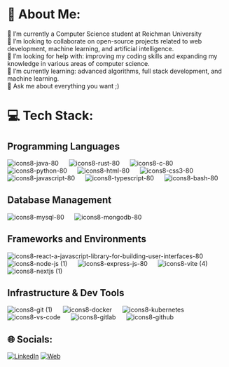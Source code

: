 # 💫 About Me:
🔭 I’m currently a Computer Science student at Reichman University<br>👯 I’m looking to collaborate on open-source projects related to web development, machine learning, and artificial intelligence.<br>🤝 I’m looking for help with: improving my coding skills and expanding my knowledge in various areas of computer science.<br>🌱 I’m currently learning: advanced algorithms, full stack development, and machine learning.<br>💬 Ask me about everything you want ;)<br>

# 💻 Tech Stack:

## Programming Languages
![icons8-java-80](https://github.com/EthanFajnkuchen/EthanFajnkuchen/assets/102037640/849a2c7d-cdec-46bc-a1fe-d72fb1e1025e)  &nbsp;&nbsp;&nbsp;&nbsp;
![icons8-rust-80](https://github.com/EthanFajnkuchen/EthanFajnkuchen/assets/102037640/7012dabe-c405-4cae-9fe7-1919083a5ad6) &nbsp;&nbsp;&nbsp;&nbsp;
![icons8-c-80](https://github.com/EthanFajnkuchen/EthanFajnkuchen/assets/102037640/f2073343-5abb-4076-90fc-e1739929211f) &nbsp;&nbsp;&nbsp;&nbsp;
![icons8-python-80](https://github.com/EthanFajnkuchen/EthanFajnkuchen/assets/102037640/9bca3a8a-e880-4848-a945-53569ae5713c) &nbsp;&nbsp;&nbsp;&nbsp;
![icons8-html-80](https://github.com/EthanFajnkuchen/EthanFajnkuchen/assets/102037640/37725681-8da3-4f49-a7ba-74f381f9472d) &nbsp;&nbsp;&nbsp;&nbsp;
![icons8-css3-80](https://github.com/EthanFajnkuchen/EthanFajnkuchen/assets/102037640/627b5bae-ead3-46fe-ac6c-ff6afd6e0aca) &nbsp;&nbsp;&nbsp;&nbsp;
![icons8-javascript-80](https://github.com/EthanFajnkuchen/EthanFajnkuchen/assets/102037640/1330ea2e-bb94-44c9-b875-3eb5385105f5) &nbsp;&nbsp;&nbsp;&nbsp;
![icons8-typescript-80](https://github.com/EthanFajnkuchen/EthanFajnkuchen/assets/102037640/8f1aeacf-1278-49b5-8173-a3d9623c2a98) &nbsp;&nbsp;&nbsp;&nbsp;
![icons8-bash-80](https://github.com/EthanFajnkuchen/EthanFajnkuchen/assets/102037640/1d47a0e3-835e-4068-9490-5f4b01226c1b)

## Database Management
![icons8-mysql-80](https://github.com/EthanFajnkuchen/EthanFajnkuchen/assets/102037640/c6c69f17-780d-4ed0-a773-061202d4a84c) &nbsp;&nbsp;&nbsp;&nbsp;
![icons8-mongodb-80](https://github.com/EthanFajnkuchen/EthanFajnkuchen/assets/102037640/00deb130-7ad9-4a26-927d-6aa259cf02ab) &nbsp;&nbsp;&nbsp;&nbsp;

## Frameworks and Environments

![icons8-react-a-javascript-library-for-building-user-interfaces-80](https://github.com/EthanFajnkuchen/EthanFajnkuchen/assets/102037640/2eefd410-7c5c-4cc7-9a27-2b56b11c1275) &nbsp;&nbsp;&nbsp;&nbsp;
![icons8-node-js (1)](https://github.com/EthanFajnkuchen/EthanFajnkuchen/assets/102037640/6c87cbc5-4aad-4a22-a157-5b5b5163fc38) &nbsp;&nbsp;&nbsp;&nbsp;
![icons8-express-js-80](https://github.com/EthanFajnkuchen/EthanFajnkuchen/assets/102037640/c47cb5cc-de5d-440c-bcc1-6913e94dfb11) &nbsp;&nbsp;&nbsp;&nbsp;
![icons8-vite (4)](https://github.com/EthanFajnkuchen/EthanFajnkuchen/assets/102037640/36a555d0-59b1-49c5-b7e2-7f9655fc5709) &nbsp;&nbsp;&nbsp;&nbsp;
![icons8-nextjs (1)](https://github.com/EthanFajnkuchen/EthanFajnkuchen/assets/102037640/865de887-bc45-4f4e-987d-d5c1d3cc794c)

## Infrastructure & Dev Tools

![icons8-git (1)](https://github.com/EthanFajnkuchen/EthanFajnkuchen/assets/102037640/b1564cf8-90af-42f6-bf71-2454ac7ff361) &nbsp;&nbsp;&nbsp;&nbsp;
![icons8-docker](https://github.com/EthanFajnkuchen/EthanFajnkuchen/assets/102037640/a769561d-ff2c-48d5-a8fc-48bfbaf1af47) &nbsp;&nbsp;&nbsp;&nbsp;
![icons8-kubernetes](https://github.com/EthanFajnkuchen/EthanFajnkuchen/assets/102037640/c4100862-fef4-4a37-9dd6-ea47cc4026db) &nbsp;&nbsp;&nbsp;&nbsp;
![icons8-vs-code](https://github.com/EthanFajnkuchen/EthanFajnkuchen/assets/102037640/dab868ae-7098-459e-b3f9-94b2023ef122) &nbsp;&nbsp;&nbsp;&nbsp;
![icons8-gitlab](https://github.com/EthanFajnkuchen/EthanFajnkuchen/assets/102037640/7a04ca34-17b9-4772-b85b-e9952845318e) &nbsp;&nbsp;&nbsp;&nbsp;
![icons8-github](https://github.com/EthanFajnkuchen/EthanFajnkuchen/assets/102037640/f553e422-a763-4e23-a621-dda14bdb9195)

## 🌐 Socials:
[![LinkedIn](https://img.shields.io/badge/LinkedIn-%230077B5.svg?logo=linkedin&logoColor=white)](https://linkedin.com/in/ethan-fajnkuchen) 
[![Web](https://img.shields.io/badge/-My%20Website-blueviolet)](https://ethanfajnkuchen.github.io/ethanfjn.github.io/)
